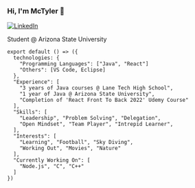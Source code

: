 ### Hi, I'm McTyler 👋

[![LinkedIn](https://logos-world.net/linkedin-logo/)](www.linkedin.com/in/mctyler-tong) 

Student @ Arizona State University

```
export default () => ({
  technologies: {
    "Programming Languages": ["Java", "React"]
    "Others": [VS Code, Eclipse]
  },
  "Experience": [
    "3 years of Java courses @ Lane Tech High School",
    "1 year of Java @ Arizona State University",
    "Completion of 'React Front To Back 2022' Udemy Course"
  ],
  "Skills": [
    "Leadership", "Problem Solving", "Delegation", 
    "Open Mindset", "Team Player", "Intrepid Learner",
  ],
  "Interests": [
    "Learning", "Football", "Sky Diving",
    "Working Out", "Movies", "Nature"
  ],
  "Currently Working On": [
    "Node.js", "C", "C++"
  ]
})
```


